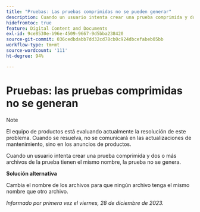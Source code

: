 ```yaml
---
title: "Pruebas: Las pruebas comprimidas no se pueden generar"
description: Cuando un usuario intenta crear una prueba comprimida y dos o más archivos de la prueba tienen el mismo nombre, la prueba no se genera.
hidefromtoc: true
feature: Digital Content and Documents
exl-id: 9ce8530e-b96e-4509-9667-9d5bba238420
source-git-commit: 036cedbdabb7dd32cd78cb0c924dbcefabeb05bb
workflow-type: tm+mt
source-wordcount: '111'
ht-degree: 94%

---
```


# Pruebas: las pruebas comprimidas no se generan

<!--WF and WFP TOCs-->

>[!NOTE]
>
>El equipo de productos está evaluando actualmente la resolución de este problema. Cuando se resuelva, no se comunicará en las actualizaciones de mantenimiento, sino en los anuncios de productos.

Cuando un usuario intenta crear una prueba comprimida y dos o más archivos de la prueba tienen el mismo nombre, la prueba no se genera.

**Solución alternativa**

Cambia el nombre de los archivos para que ningún archivo tenga el mismo nombre que otro archivo.

_Informado por primera vez el viernes, 28 de diciembre de 2023._
